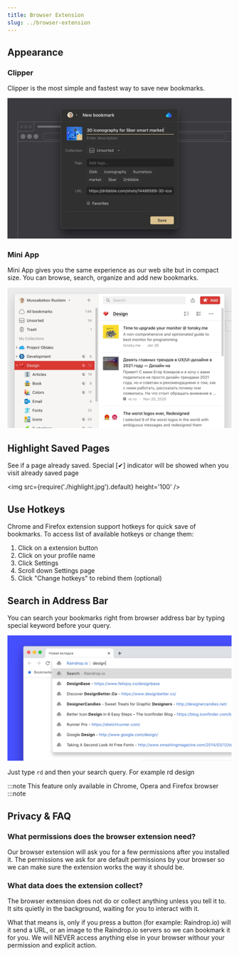 ```yaml
---
title: Browser Extension
slug: ../browser-extension
---
```


## Appearance
### Clipper
Clipper is the most simple and fastest way to save new bookmarks.

![](clipper.jpg)

### Mini App
Mini App gives you the same experience as our web site but in compact size. You can browse, search, organize and add new bookmarks.

![](mini_app.jpg)

## Highlight Saved Pages
See if a page already saved. Special [✔] indicator will be showed when you visit already saved page

<img src={require('./highlight.jpg').default} height='100' />

## Use Hotkeys
Chrome and Firefox extension support hotkeys for quick save of bookmarks.
To access list of available hotkeys or change them:
1. Click on a extension button
2. Click on your profile name
3. Click Settings
4. Scroll down Settings page
5. Click "Change hotkeys" to rebind them (optional)

## Search in Address Bar
You can search your bookmarks right from browser address bar by typing special keyword before your query.

![](./omnibox.png)

Just type ``rd`` and then your search query. For example rd design

:::note
This feature only available in Chrome, Opera and Firefox browser
:::note

## Privacy & FAQ
### What permissions does the browser extension need?
Our browser extension will ask you for a few permissions after you installed it. The permissions we ask for are default permissions by your browser so we can make sure the extension works the way it should be.

### What data does the extension collect?
The browser extension does not do or collect anything unless you tell it to. It sits quietly in the background, waiting for you to interact with it.

What that means is, only if you press a button (for example: Raindrop.io) will it send a URL, or an image to the Raindrop.io servers so we can bookmark it for you. We will NEVER access anything else in your browser withour your permission and explicit action.
